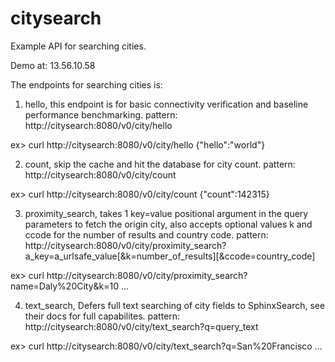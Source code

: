 # citysearch
Example API for searching cities.

Demo at: 13.56.10.58

The endpoints for searching cities is:

1) hello, this endpoint is for basic connectivity verification and baseline performance benchmarking.
  pattern: http://citysearch:8080/v0/city/hello

ex> curl http://citysearch:8080/v0/city/hello
{"hello":"world"}

2) count, skip the cache and hit the database for city count.
  pattern: http://citysearch:8080/v0/city/count

ex> curl http://citysearch:8080/v0/city/count
{"count":142315}

3) proximity_search, takes 1 key=value positional argument in the query parameters to fetch the origin city,
  also accepts optional values k and ccode for the number of results and country code.
  pattern: http://citysearch:8080/v0/city/proximity_search?a_key=a_urlsafe_value[&k=number_of_results][&ccode=country_code]
  
ex> curl http://citysearch:8080/v0/city/proximity_search?name=Daly%20City&k=10
...

4) text_search, Defers full text searching of city fields to SphinxSearch, see their docs for full capabilites.
  pattern: http://citysearch:8080/v0/city/text_search?q=query_text
  
ex> curl http://citysearch:8080/v0/city/text_search?q=San%20Francisco
...

